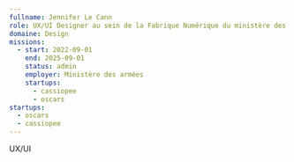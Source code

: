 ```yaml
---
fullname: Jennifer Le Cann
role: UX/UI Designer au sein de la Fabrique Numérique du ministère des Armées
domaine: Design
missions:
  - start: 2022-09-01
    end: 2025-09-01
    status: admin
    employer: Ministère des armées
    startups:
      - cassiopee
      - oscars
startups:
  - oscars
  - cassiopee
---
```

UX/UI